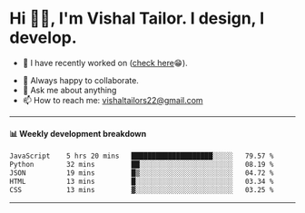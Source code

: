 # Hi 👋🏻, I'm Vishal Tailor. I design, I develop.

- 🔭 I have recently worked on ([check here](https://vishaltailor.com)😁).
<!-- - 🎦 Currently watching: JavaScript: The Hard Parts By Will Sentance. -->
- 👯 Always happy to collaborate.
- 💬 Ask me about anything
- 📫 How to reach me: <a href="mailto:vishaltailors22@gmail.com">vishaltailors22@gmail.com</a>

<hr /> 
<h4>📊 Weekly development breakdown</h4>
<!--START_SECTION:waka-->

```txt
JavaScript    5 hrs 20 mins   ████████████████████░░░░░   79.57 %
Python        32 mins         ██░░░░░░░░░░░░░░░░░░░░░░░   08.19 %
JSON          19 mins         █▒░░░░░░░░░░░░░░░░░░░░░░░   04.72 %
HTML          13 mins         █░░░░░░░░░░░░░░░░░░░░░░░░   03.34 %
CSS           13 mins         ▓░░░░░░░░░░░░░░░░░░░░░░░░   03.25 %
```

<!--END_SECTION:waka-->
<hr /> 

<!-- ![](./profile-3d-contrib/profile-green-animate.svg) -->
